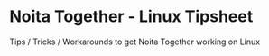 # Noita Together - Linux Tipsheet
Tips / Tricks / Workarounds to get Noita Together working on Linux
